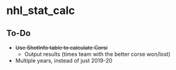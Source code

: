 # nhl_stat_calc

## To-Do
- ~~Use ShotInfo table to calculate Corsi~~
    - Output results (times team with the better corse won/lost)
- Multiple years, instead of just 2019-20